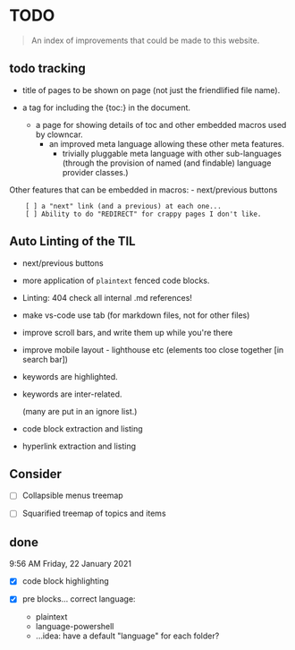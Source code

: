 # TODO

> An index of improvements that could be made to this website.


## todo tracking


- title of pages to be shown on page (not just the friendlified file name).

- a tag for including the {toc:} in the document.
	- a page for showing details of toc and other embedded macros used by clowncar.
		- an improved meta language allowing these other meta features.
			- trivially pluggable meta language with other sub-languages (through the provision of named (and findable) language provider classes.)

Other features that can be embedded in macros:
	- next/previous buttons

		[ ] a "next" link (and a previous) at each one...
		[ ] Ability to do "REDIRECT" for crappy pages I don't like.


## Auto Linting of the TIL

- next/previous buttons

- more application of `plaintext` fenced code blocks.

- Linting: 404 check all internal .md references!

- make vs-code use tab (for markdown files, not for other files)

- improve scroll bars, and write them up while you're there

- improve mobile layout - lighthouse etc (elements too close together [in search bar])

- keywords are highlighted.

- keywords are inter-related.

	(many are put in an ignore list.)

- code block extraction and listing


- hyperlink extraction and listing

## Consider

- [ ] Collapsible menus treemap
- [ ] Squarified treemap of topics and items


## done

9:56 AM Friday, 22 January 2021

-[x] code block highlighting

-[x]  pre blocks... correct language:
	- plaintext
	- language-powershell
	- ...idea: have a default "language" for each folder?
